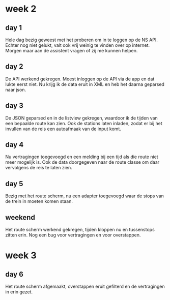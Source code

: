 # week 2
## day 1
Hele dag bezig geweest met het proberen om in te loggen op de NS API. Echter nog niet gelukt, valt ook vrij weinig te vinden over op internet.
Morgen maar aan de assistent vragen of zij me kunnen helpen.

## day 2
De API werkend gekregen. Moest inloggen op de API via de app en dat lukte eerst niet. Nu krijg ik de data eruit in XML en heb het daarna geparsed naar json.

## day 3
De JSON geparsed en in de listview gekregen, waardoor ik de tijden van een bepaalde route kan zien. Ook de stations laten inladen, zodat er bij het invullen van de reis een autoafmaak van de input komt.

## day 4
Nu vertragingen toegevoegd en een melding bij een tijd als die route niet meer mogelijk is. Ook de data doorgegeven naar de route classe om daar vervolgens de reis te laten zien.

## day 5
Bezig met het route scherm, nu een adapter toegevoegd waar de stops van de trein in moeten komen staan.

## weekend
Het route scherm werkend gekregen, tijden kloppen nu en tussenstops zitten erin. Nog een bug voor vertragingen en voor overstappen.

#  week 3
## day 6
Het route scherm afgemaakt, overstappen eruit gefilterd en de vertragingen in erin gezet.
